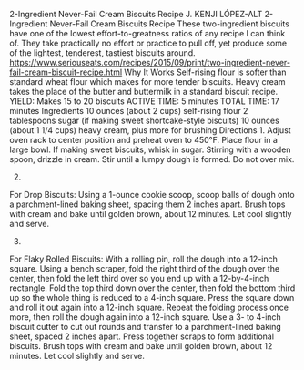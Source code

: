 2-Ingredient Never-Fail Cream Biscuits Recipe
J. KENJI LÓPEZ-ALT
2-Ingredient Never-Fail Cream Biscuits Recipe
These two-ingredient biscuits have one of the lowest effort-to-greatness ratios of any recipe I can think of. They take practically no effort or practice to pull off, yet produce some of the lightest, tenderest, tastiest biscuits around.
https://www.seriouseats.com/recipes/2015/09/print/two-ingredient-never-fail-cream-biscuit-recipe.html
Why It Works
Self-rising flour is softer than standard wheat flour which makes for more tender biscuits.
Heavy cream takes the place of the butter and buttermilk in a standard biscuit recipe.
YIELD:
Makes 15 to 20 biscuits
ACTIVE TIME:
5 minutes
TOTAL TIME:
17 minutes
Ingredients
10 ounces (about 2 cups) self-rising flour
2 tablespoons sugar (if making sweet shortcake-style biscuits)
10 ounces (about 1 1/4 cups) heavy cream, plus more for brushing
Directions
1.
Adjust oven rack to center position and preheat oven to 450°F. Place flour in a large bowl. If making sweet biscuits, whisk in sugar. Stirring with a wooden spoon, drizzle in cream. Stir until a lumpy dough is formed. Do not over mix.

2.
For Drop Biscuits: Using a 1-ounce cookie scoop, scoop balls of dough onto a parchment-lined baking sheet, spacing them 2 inches apart. Brush tops with cream and bake until golden brown, about 12 minutes. Let cool slightly and serve.

3.
For Flaky Rolled Biscuits: With a rolling pin, roll the dough into a 12-inch square. Using a bench scraper, fold the right third of the dough over the center, then fold the left third over so you end up with a 12-by-4-inch rectangle. Fold the top third down over the center, then fold the bottom third up so the whole thing is reduced to a 4-inch square. Press the square down and roll it out again into a 12-inch square. Repeat the folding process once more, then roll the dough again into a 12-inch square. Use a 3- to 4-inch biscuit cutter to cut out rounds and transfer to a parchment-lined baking sheet, spaced 2 inches apart. Press together scraps to form additional biscuits. Brush tops with cream and bake until golden brown, about 12 minutes. Let cool slightly and serve.